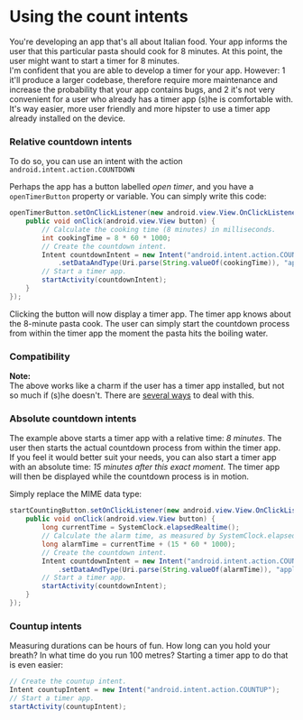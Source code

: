 Using the count intents
=======================

You're developing an app that's all about Italian food. Your app informs the user that this particular pasta should cook for 8
minutes. At this point, the user might want to start a timer for 8 minutes.  
I'm confident that you are able to develop a timer for your app. However:
 1 it'll produce a larger codebase, therefore require more maintenance and increase the probability that your app contains
   bugs, and
 2 it's not very convenient for a user who already has a timer app (s)he is comfortable with.
It's way easier, more user friendly and more hipster to use a timer app already installed on the device.

### Relative countdown intents

To do so, you can use an intent with the action `android.intent.action.COUNTDOWN`

Perhaps the app has a button labelled *open timer*, and you have a `openTimerButton` property or variable. You can simply write
this code:

```java
openTimerButton.setOnClickListener(new android.view.View.OnClickListener() {
	public void onClick(android.view.View button) {
		// Calculate the cooking time (8 minutes) in milliseconds.
		int cookingTime = 8 * 60 * 1000;
		// Create the countdown intent.
		Intent countdownIntent = new Intent("android.intent.action.COUNTDOWN")
			.setDataAndType(Uri.parse(String.valueOf(cookingTime)), "application/relative-milliseconds");
		// Start a timer app.
		startActivity(countdownIntent);
	}
});
```

Clicking the button will now display a timer app. The timer app knows about the 8-minute pasta cook. The user can simply start
the countdown process from within the timer app the moment the pasta hits the boiling water.

### Compatibility

**Note:**  
The above works like a charm if the user has a timer app installed, but not so much if (s)he doesn't. There are
[several ways](//github.com/Pimm/android-count-intents/blob/master/documentation/compatibility-checking.md) to deal with this.

### Absolute countdown intents

The example above starts a timer app with a relative time: *8 minutes*. The user then starts the actual countdown process
from within the timer app.  
If you feel it would better suit your needs, you can also start a timer app with an absolute time: *15 minutes after this
exact moment*. The timer app will then be displayed while the countdown process is in motion.

Simply replace the MIME data type:

```java
startCountingButton.setOnClickListener(new android.view.View.OnClickListener() {
	public void onClick(android.view.View button) {
		long currentTime = SystemClock.elapsedRealtime();
		// Calculate the alarm time, as measured by SystemClock.elapsedRealtime;
		long alarmTime = currentTime + (15 * 60 * 1000);
		// Create the countdown intent.
		Intent countdownIntent = new Intent("android.intent.action.COUNTDOWN")
			.setDataAndType(Uri.parse(String.valueOf(alarmTime)), "application/absolute-milliseconds");
		// Start a timer app.
		startActivity(countdownIntent);
	}
});
```

### Countup intents

Measuring durations can be hours of fun. How long can you hold your breath? In what time do you run 100 metres? Starting a
timer app to do that is even easier:

```java
// Create the countup intent.
Intent countupIntent = new Intent("android.intent.action.COUNTUP");
// Start a timer app.
startActivity(countupIntent);
```
